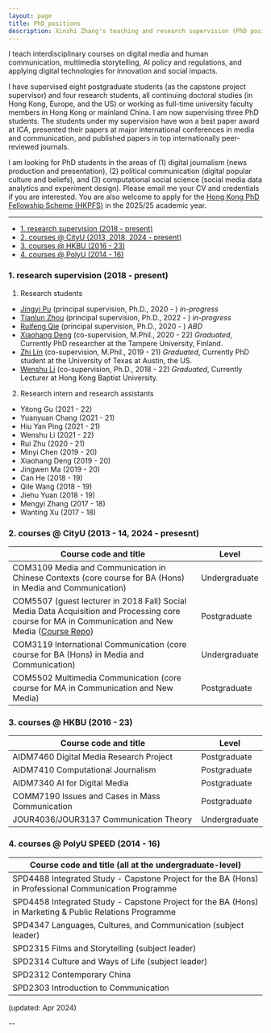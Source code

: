 ```yaml
---
layout: page
title: PhD_positions
description: Xinzhi Zhang's teaching and research supervision (PhD positions)
---
```


I teach interdisciplinary courses on digital media and human communication, multimedia storytelling, AI policy and regulations, and applying digital technologies for innovation and social impacts. 

I have supervised eight postgraduate students (as the capstone project supervisor) and four research students, all continuing doctoral studies (in Hong Kong, Europe, and the US) or working as full-time university faculty members in Hong Kong or mainland China. I am now supervising three PhD students. The students under my supervision have won a best paper award at ICA, presented their papers at major international conferences in media and communication, and published papers in top internationally peer-reviewed journals. 

I am looking for PhD students in the areas of (1) digital journalism (news production and presentation), (2) political communication (digital popular culture and beliefs), and (3) computational social science (social media data analytics and experiment design). Please email me your CV and credentials if you are interested. You are also welcome to apply for the [Hong Kong PhD Fellowship Scheme (HKPFS)](https://cerg1.ugc.edu.hk/hkpfs/index.html) in the 2025/25 academic year. 


---

<ul class="nav">
    <li><a href="#hkbu_rds">1. research supervision (2018 - present)</a></li>
    <li><a href="#cityu_courese">2. courses @ CityU (2013, 2018, 2024 - present) </a></li>    
    <li><a href="#hkbu_course">3. courses @ HKBU (2016 - 23)</a></li>
    <li><a href="#polyu_course">4. courses @ PolyU (2014 - 16)</a></li>
</ul>


### <a name="hkbu_rds"></a>1. research supervision (2018 - present)

1. Research students
 - [Jingyi Pu](https://www.cityu.edu.hk/com/Profile2.aspx?u=jingyipu2) (principal supervision, Ph.D., 2020 - ) *in-progress*
 - [Tianlun Zhou](https://www.comm.hkbu.edu.hk/comd-www/lib/pdf/PhD/ZHOU_Tianlun.pdf) (principal supervision, Ph.D., 2022 - ) *in-progress* 
 - [Ruifeng Qie](https://www.comm.hkbu.edu.hk/comd-www/lib/pdf/PhD/QIE_Ruifeng.pdf) (principal supervision, Ph.D., 2020 - ) *ABD* 
 - [Xiaohang Deng](https://webpages.tuni.fi/gamification/members/dion-deng) (co-supervision, M.Phil., 2020 - 22) *Graduated*, Currently PhD researcher at the Tampere University, Finland. 
 - [Zhi Lin](https://scholar.google.com/citations?user=N0hz9gwAAAAJ) (co-supervision, M.Phil., 2019 - 21) *Graduated*, Currently PhD student at the University of Texas at Austin, the US.  
 - [Wenshu Li](https://scholar.google.com/citations?user=qfxb7XoAAAAJ) (co-supervision, Ph.D., 2018 - 22) *Graduated*, Currently Lecturer at Hong Kong Baptist University. 

2. Research intern and research assistants
 - Yitong Gu (2021 - 22)
 - Yuanyuan Chang (2021 - 21)
 - Hiu Yan Ping (2021 - 21)
 - Wenshu Li (2021 - 22)
 - Rui Zhu (2020 - 21)
 - Minyi Chen (2019 - 20)
 - Xiaohang Deng (2019 - 20)
 - Jingwen Ma (2019 - 20)
 - Can He (2018 - 19)
 - Qile Wang (2018 - 19)
 - Jiehu Yuan (2018 - 19)
 - Mengyi Zhang (2017 - 18)
 - Wanting Xu (2017 - 18)


### <a name="cityu_courese"></a>2. courses @ CityU (2013 - 14, 2024 - presesnt)

|Course code and title | Level |   
|--- | --- |
| COM3109 Media and Communication in Chinese Contexts (core course for BA (Hons) in Media and Communication) | Undergraduate |
| COM5507 (guest lecturer in 2018 Fall) Social Media Data Acquisition and Processing core course for MA in Communication and New Media ([Course Repo](https://github.com/xzzhang2/201819A_cityu_com5507)) | Postgraduate |
| COM3119 International Communication (core course for BA (Hons) in Media and Communication) | Undergraduate | 
| COM5502 Multimedia Communication (core course for MA in Communication and New Media) | Postgraduate | 


### <a name="hkbu_course"></a>3. courses @ HKBU (2016 - 23)

|Course code and title | Level |   
| --- | --- |
| AIDM7460 Digital Media Research Project | Postgraduate | 
| AIDM7410 Computational Journalism | Postgraduate |
| AIDM7340 AI for Digital Media | Postgraduate  |
| COMM7190 Issues and Cases in Mass Communication | Postgraduate |
| JOUR4036/JOUR3137 Communication Theory | Undergraduate |


### <a name="polyu_course"></a>4. courses @ PolyU SPEED (2014 - 16)

| Course code and title (all at the undergraduate-level) |   
| --- | 
| SPD4488 Integrated Study - Capstone Project for the BA (Hons) in Professional Communication Programme |
| SPD4458 Integrated Study - Capstone Project for the BA (Hons) in Marketing & Public Relations Programme |
| SPD4347 Languages, Cultures, and Communication (subject leader) |
| SPD2315 Films and Storytelling (subject leader) |
| SPD2314 Culture and Ways of Life (subject leader) |
| SPD2312 Contemporary China |
| SPD2303 Introduction to Communication |





(updated: Apr 2024) 


--



